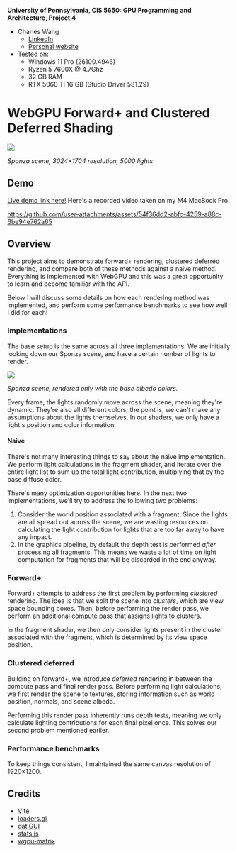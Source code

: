 **University of Pennsylvania, CIS 5650: GPU Programming and Architecture, Project 4**

- Charles Wang
  - [LinkedIn](https://linkedin.com/in/zwcharl)
  - [Personal website](https://charleszw.com)
- Tested on:
  - Windows 11 Pro (26100.4946)
  - Ryzen 5 7600X @ 4.7Ghz
  - 32 GB RAM
  - RTX 5060 Ti 16 GB (Studio Driver 581.29)

# WebGPU Forward+ and Clustered Deferred Shading

![](images/sponza_bright.png)

_Sponza scene, 3024×1704 resolution, 5000 lights_

## Demo

[Live demo link here!](https://aczw.github.io/webgpu-forward-plus-and-clustered-deferred) Here's a recorded video taken on my M4 MacBook Pro.

https://github.com/user-attachments/assets/54f36dd2-abfc-4259-a88c-6be94e762a65

## Overview

This project aims to demonstrate forward+ rendering, clustered deferred rendering, and compare both of these methods against a naive method. Everything is implemented with WebGPU and this was a great opportunity to learn and become familiar with the API.

Below I will discuss some details on how each rendering method was implemented, and perform some performance benchmarks to see how well I did for each!

### Implementations

The base setup is the same across all three implementations. We are initially looking down our Sponza scene, and have a certain number of lights to render.

![](images/sponza_albedo.png)

_Sponza scene, rendered only with the base albedo colors._

Every frame, the lights randomly move across the scene, meaning they're dynamic. They're also all different colors; the point is, we can't make any assumptions about the lights themselves. In our shaders, we only have a light's position and color information.

#### Naive

There's not many interesting things to say about the naive implementation. We perform light calculations in the fragment shader, and iterate over the entire light list to sum up the total light contribution, multiplying that by the base diffuse color.

There's many optimization opportunities here. In the next two implementations, we'll try to address the following two problems:

1. Consider the world position associated with a fragment. Since the lights are all spread out across the scene, we are wasting resources on calculating the light contribution for lights that are too far away to have any impact.
2. In the graphics pipeline, by default the depth test is performed _after_ processing all fragments. This means we waste a lot of time on light computation for fragments that will be discarded in the end anyway.

### Forward+

Forward+ attempts to address the first problem by performing _clustered_ rendering. The idea is that we split the scene into _clusters_, which are view space bounding boxes. Then, before performing the render pass, we perform an additional compute pass that assigns lights to clusters.

In the fragment shader, we then only consider lights present in the cluster associated with the fragment, which is determined by its view space position.

### Clustered deferred

Building on forward+, we introduce _deferred_ rendering in between the compute pass and final render pass. Before performing light calculations, we first render the scene to textures, storing information such as world position, normals, and scene albedo.

Performing this render pass inherently runs depth tests, meaning we only calculate lighting contributions for each final pixel once. This solves our second problem mentioned earlier.

### Performance benchmarks

To keep things consistent, I maintained the same canvas resolution of 1920×1200.

## Credits

- [Vite](https://vitejs.dev/)
- [loaders.gl](https://loaders.gl/)
- [dat.GUI](https://github.com/dataarts/dat.gui)
- [stats.js](https://github.com/mrdoob/stats.js)
- [wgpu-matrix](https://github.com/greggman/wgpu-matrix)
